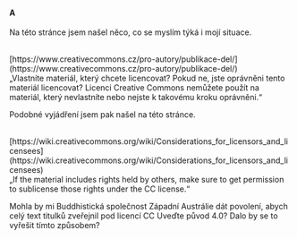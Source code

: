 #### A

Na této stránce jsem našel něco, co se myslím týká i mojí situace.<br><br>

<div class="do-not-break-out" markdown="1">
[https://www.creativecommons.cz/pro-autory/publikace-del/](https://www.creativecommons.cz/pro-autory/publikace-del/)<br>
</div>

<div class="citace">
„Vlastníte materiál, který chcete licencovat? Pokud ne, jste
oprávněni tento materiál licencovat? Licenci Creative Commons
nemůžete použít na materiál, který nevlastníte nebo nejste k
takovému kroku oprávněni.“<br>
</div>

Podobné vyjádření jsem pak našel na této stránce.<br><br>

<div class="do-not-break-out" markdown="1">
[https://wiki.creativecommons.org/wiki/Considerations_for_licensors_and_licensees](https://wiki.creativecommons.org/wiki/Considerations_for_licensors_and_licensees)
<br>
</div>

<div class="citace">
„If the material includes rights held by others, make sure to get
permission to sublicense those rights under the CC license.“
</div>

Mohla by mi Buddhistická společnost Západní Austrálie dát povolení,
abych celý text titulků zveřejnil pod licencí CC Uveďte původ 4.0?
Dalo by se to vyřešit tímto způsobem?<br>
